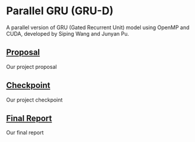 # Parallel GRU (GRU-D)
A parallel version of GRU (Gated Recurrent Unit) model using OpenMP and CUDA, developed by Siping Wang and Junyan Pu.

## [Proposal](proposal/index.md)
Our project proposal

## [Checkpoint](checkpoint/index.md)
Our project checkpoint

## [Final Report](final/index.md)
Our final report